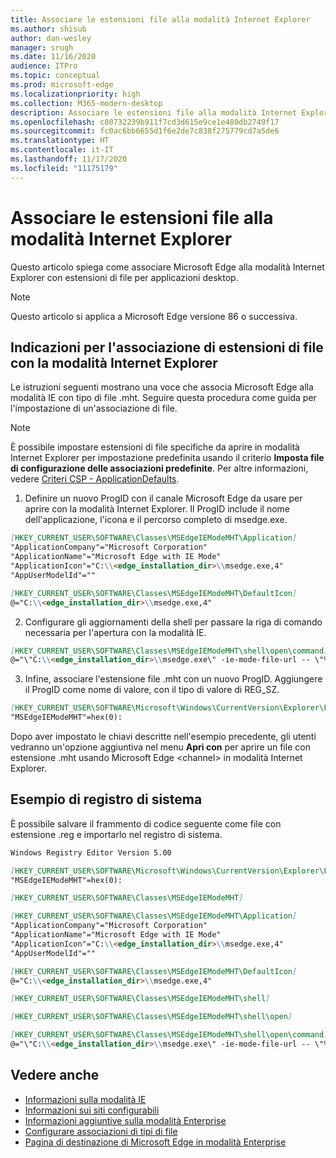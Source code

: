 ```yaml
---
title: Associare le estensioni file alla modalità Internet Explorer
ms.author: shisub
author: dan-wesley
manager: srugh
ms.date: 11/16/2020
audience: ITPro
ms.topic: conceptual
ms.prod: microsoft-edge
ms.localizationpriority: high
ms.collection: M365-modern-desktop
description: Associare le estensioni file alla modalità Internet Explorer
ms.openlocfilehash: c80732239b911f7cd3d615e9ce1e480db2749f17
ms.sourcegitcommit: fc0ac6bb6655d1f6e2de7c838f275779cd7a5de6
ms.translationtype: HT
ms.contentlocale: it-IT
ms.lasthandoff: 11/17/2020
ms.locfileid: "11175179"
---
```

# Associare le estensioni file alla modalità Internet Explorer

Questo articolo spiega come associare Microsoft Edge alla modalità Internet Explorer con estensioni di file per applicazioni desktop.

> [!NOTE]
> Questo articolo si applica a Microsoft Edge versione 86 o successiva.

## Indicazioni per l'associazione di estensioni di file con la modalità Internet Explorer

Le istruzioni seguenti mostrano una voce che associa Microsoft Edge alla modalità IE con tipo di file .mht. Seguire questa procedura come guida per l'impostazione di un'associazione di file.

> [!NOTE]
> È possibile impostare estensioni di file specifiche da aprire in modalità Internet Explorer per impostazione predefinita usando il criterio **Imposta file di configurazione delle associazioni predefinite**. Per altre informazioni, vedere [Criteri CSP - ApplicationDefaults](https://docs.microsoft.com/windows/client-management/mdm/policy-csp-applicationdefaults#applicationdefaults-defaultassociationsconfiguration).

1. Definire un nuovo ProgID con il canale Microsoft Edge da usare per aprire con la modalità Internet Explorer. Il ProgID include il nome dell'applicazione, l'icona e il percorso completo di msedge.exe.

```markdown
[HKEY_CURRENT_USER\SOFTWARE\Classes\MSEdgeIEModeMHT\Application]
"ApplicationCompany"="Microsoft Corporation"
"ApplicationName"="Microsoft Edge with IE Mode"
"ApplicationIcon"="C:\\<edge_installation_dir>\\msedge.exe,4"
"AppUserModelId"=""
```

```markdown
[HKEY_CURRENT_USER\SOFTWARE\Classes\MSEdgeIEModeMHT\DefaultIcon]
@="C:\\<edge_installation_dir>\\msedge.exe,4"
```

2. Configurare gli aggiornamenti della shell per passare la riga di comando necessaria per l'apertura con la modalità IE.

```markdown
[HKEY_CURRENT_USER\SOFTWARE\Classes\MSEdgeIEModeMHT\shell\open\command]
@="\"C:\\<edge_installation_dir>\\msedge.exe\" -ie-mode-file-url -- \"%1\""
```

3. Infine, associare l'estensione file .mht con un nuovo ProgID. Aggiungere il ProgID come nome di valore, con il tipo di valore di REG_SZ.

```markdown
[HKEY_CURRENT_USER\SOFTWARE\Microsoft\Windows\CurrentVersion\Explorer\FileExts\.mht\OpenWithProgids]
"MSEdgeIEModeMHT"=hex(0):
```

Dopo aver impostato le chiavi descritte nell'esempio precedente, gli utenti vedranno un'opzione aggiuntiva nel menu **Apri con** per aprire un file con estensione .mht usando Microsoft Edge \<channel\> in modalità Internet Explorer.

## Esempio di registro di sistema

È possibile salvare il frammento di codice seguente come file con estensione .reg e importarlo nel registro di sistema.

```markdown
Windows Registry Editor Version 5.00

[HKEY_CURRENT_USER\SOFTWARE\Microsoft\Windows\CurrentVersion\Explorer\FileExts\.mht\OpenWithProgids]
"MSEdgeIEModeMHT"=hex(0):

[HKEY_CURRENT_USER\SOFTWARE\Classes\MSEdgeIEModeMHT]

[HKEY_CURRENT_USER\SOFTWARE\Classes\MSEdgeIEModeMHT\Application]
"ApplicationCompany"="Microsoft Corporation"
"ApplicationName"="Microsoft Edge with IE Mode"
"ApplicationIcon"="C:\\<edge_installation_dir>\\msedge.exe,4"
"AppUserModelId"=""

[HKEY_CURRENT_USER\SOFTWARE\Classes\MSEdgeIEModeMHT\DefaultIcon]
@="C:\\<edge_installation_dir>\\msedge.exe,4"

[HKEY_CURRENT_USER\SOFTWARE\Classes\MSEdgeIEModeMHT\shell]

[HKEY_CURRENT_USER\SOFTWARE\Classes\MSEdgeIEModeMHT\shell\open]

[HKEY_CURRENT_USER\SOFTWARE\Classes\MSEdgeIEModeMHT\shell\open\command]
@="\"C:\\<edge_installation_dir>\\msedge.exe\" -ie-mode-file-url -- \"%1\""

```

## Vedere anche

- [Informazioni sulla modalità IE](https://docs.microsoft.com/deployedge/edge-ie-mode)
- [Informazioni sui siti configurabili](https://docs.microsoft.com/deployedge/edge-learnmore-configurable-sites-ie-mode)
- [Informazioni aggiuntive sulla modalità Enterprise](https://docs.microsoft.com/internet-explorer/ie11-deploy-guide/enterprise-mode-overview-for-ie11)
- [Configurare associazioni di tipi di file](https://docs.microsoft.com/windows/win32/shell/fa-file-types)
- [Pagina di destinazione di Microsoft Edge in modalità Enterprise](https://aka.ms/EdgeEnterprise)
